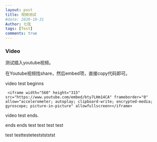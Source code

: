 ```yaml
---
layout: post
title: 视频测试
#date: 2020-10-31
Author: 七弦
tags: [Test]
comments: true
---
```

### Video
测试插入youtube视频。
<!--more-->

在Youtube视频找share，然后embed项，直接copy代码即可。

    
video test beginns 
   
     <iframe width="560" height="315" src="https://www.youtube.com/embed/bty7LHm14CA" frameborder="0" allow="accelerometer; autoplay; clipboard-write; encrypted-media; gyroscope; picture-in-picture" allowfullscreen></iframe>
   
   video test ends. 
   
   ends ends test test test test
   
   test testtesteteststststst
